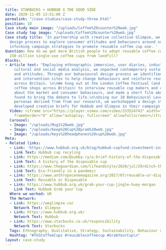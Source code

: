 ```yaml
---
title: STARBUCKS + HUBBUB X THE GOOD SIDE
date: 2020-11-05 13:51:00 Z
permalink: "/case-studies/case-study-three.html"
position: 10
Case study main image: "/uploads/Coffee%20counter%20web.jpg"
Case study top image: "/uploads/Coffee%20counter%20web.jpg"
Case study title: 'In partnership with creative collective Glimpse, we used our behavioural
  design process to explore consumer attitudes and behaviours around sustainability,
  informing campaign strategies to promote reusable coffee cup use. '
Question: How do we get more British people to adopt reusable coffee cups, and save
  150 million single-use coffee cups from landfill?
Blocks:
- Article text: "Employing ethnographic immersion, user diaries, industry interviews,
    cultural and social media analysis, we unpacked contemporary sustainability trends
    and attitudes. Through our behavioural design process we identified narratives
    and intervention sites to help change behaviours and reinforce reusable cup usage
    across Britain. \n\nWe hung out at the London Coffee Festival (and hundreds of
    coffee shops across Britain) to interview reusable cup makers and coffee companies
    about the market and consumer behaviours, and made a short film about what we
    found to bring the debate to life.\n\nUsing our 10 Behavioural Levers and user
    personas derived from from our research, we workshopped a design strategy and
    developed creative briefs for Hubbub and Glimpse in their campaign development.\n\n"
  Video: <iframe src="https://player.vimeo.com/video/333524743" width="640" height="360"
    frameborder="0" allow="autoplay; fullscreen" allowfullscreen></iframe>
  Carousel:
  - Image: "/uploads/Mug1%20web.jpg"
  - Image: "/uploads/Keep%20Cup%20pram%20web.jpg"
  - Image: "/uploads/Keys%20headphones%20cup%20web.jpg"
Meta:
- Related links:
  - Link: 'https://www.hubbub.org.uk/blog/hubbub-cupfund-investment-installation-recycle-coffee-cups '
    Link Text: Hubbub cup recyling
  - Link: https://medium.com/@subba.ry/a-brief-history-of-the-disposable-paper-cup-8976a657025e
    Link Text: A history of the disposable cup
  - Link: https://www.theguardian.com/lifeandstyle/2020/jul/29/ditch-the-gloves-buy-a-litter-picker-but-dont-carshare-how-to-be-eco-friendly-in-a-pandemic
    Link Text: Eco-friendly in a pandemic
  - Link: https://www.anthropocenemagazine.org/2017/07/reusable-or-disposable-which-coffee-cup-has-a-smaller-footprint/
    Link Text: Reusable or Disposable
  - Link: https://www.hubbub.org.uk/grab-your-cup-jingle-huey-morgan
    Link Text: Hubbub Grab your Cup
  Where we worked: UK
  The Network:
  - Link: https://weglimpse.co/
    Network Text: Glimpse
  - Link: https://www.hubbub.org.uk/
    Network Text: Hubbub
  - Link: https://www.starbucks.co.uk/responsibility
    Network Text: Starbucks
  Tags: Ethnography, Qualitative, Strategy, Sustainability, Behaviour change
  Hashtag: "#TGSCoffeeCups #reusablecoffeecup #GrabYourCup\n"
layout: case-study
---
```


